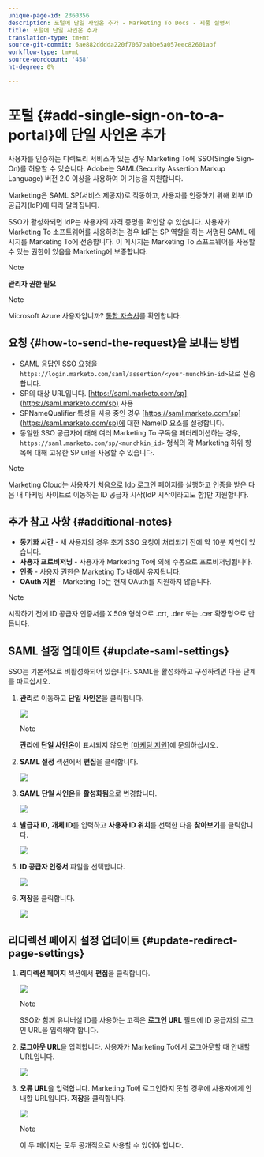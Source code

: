 ```yaml
---
unique-page-id: 2360356
description: 포털에 단일 사인온 추가 - Marketing To Docs - 제품 설명서
title: 포털에 단일 사인온 추가
translation-type: tm+mt
source-git-commit: 6ae882dddda220f7067babbe5a057eec82601abf
workflow-type: tm+mt
source-wordcount: '458'
ht-degree: 0%

---
```



# 포털 {#add-single-sign-on-to-a-portal}에 단일 사인온 추가

사용자를 인증하는 디렉토리 서비스가 있는 경우 Marketing To에 SSO(Single Sign-On)를 허용할 수 있습니다. Adobe는 SAML(Security Assertion Markup Language) 버전 2.0 이상을 사용하여 이 기능을 지원합니다.

Marketing은 SAML SP(서비스 제공자)로 작동하고, 사용자를 인증하기 위해 외부 ID 공급자(IdP)에 따라 달라집니다.

SSO가 활성화되면 IdP는 사용자의 자격 증명을 확인할 수 있습니다. 사용자가 Marketing To 소프트웨어를 사용하려는 경우 IdP는 SP 역할을 하는 서명된 SAML 메시지를 Marketing To에 전송합니다. 이 메시지는 Marketing To 소프트웨어를 사용할 수 있는 권한이 있음을 Marketing에 보증합니다.

>[!NOTE]
>
>**관리자 권한 필요**

>[!NOTE]
>
>Microsoft Azure 사용자입니까? [통합 자습서](https://azure.microsoft.com/en-us/documentation/articles/active-directory-saas-marketo-tutorial/)를 확인합니다.

## 요청 {#how-to-send-the-request}을 보내는 방법

* SAML 응답인 SSO 요청을 `https://login.marketo.com/saml/assertion/<your-munchkin-id>`으로 전송합니다.
* SP의 대상 URL입니다. [https://saml.marketo.com/sp](https://saml.marketo.com/sp) 사용
* SPNameQualifier 특성을 사용 중인 경우 [https://saml.marketo.com/sp](https://saml.marketo.com/sp)에 대한 NameID 요소를 설정합니다.
* 동일한 SSO 공급자에 대해 여러 Marketing To 구독을 페더레이션하는 경우, `https://saml.marketo.com/sp/<munchkin_id>` 형식의 각 Marketing 하위 항목에 대해 고유한 SP url을 사용할 수 있습니다.

>[!NOTE]
>
>Marketing Cloud는 사용자가 처음으로 Idp 로그인 페이지를 실행하고 인증을 받은 다음 내 마케팅 사이트로 이동하는 ID 공급자 시작(IdP 시작이라고도 함)만 지원합니다.

## 추가 참고 사항 {#additional-notes}

* **동기화 시간**  - 새 사용자의 경우 초기 SSO 요청이 처리되기 전에 약 10분 지연이 있습니다.
* **사용자 프로비저닝**  - 사용자가 Marketing To에 의해 수동으로 프로비저닝됩니다.
* **인증**  - 사용자 권한은 Marketing To 내에서 유지됩니다.
* **OAuth 지원**  - Marketing To는 현재 OAuth를 지원하지 않습니다.

>[!NOTE]
>
>시작하기 전에 ID 공급자 인증서를 X.509 형식으로 .crt, .der 또는 .cer 확장명으로 만듭니다.

## SAML 설정 업데이트 {#update-saml-settings}

SSO는 기본적으로 비활성화되어 있습니다. SAML을 활성화하고 구성하려면 다음 단계를 따르십시오.

1. **관리**&#x200B;로 이동하고 **단일 사인온**&#x200B;을 클릭합니다.

   ![](assets/image2014-9-24-14-3a36-3a50.png)

   >[!NOTE]
   >
   >**관리**&#x200B;에 **단일 사인온**&#x200B;이 표시되지 않으면 [[마케팅 지원]](https://nation.marketo.com/t5/Support/ct-p/Support)에 문의하십시오.

1. **SAML 설정** 섹션에서 **편집**&#x200B;을 클릭합니다.

   ![](assets/image2014-9-24-14-3a37-3a3.png)

1. **SAML 단일 사인온**&#x200B;을 **활성화됨**&#x200B;으로 변경합니다.

   ![](assets/image2014-9-24-14-3a37-3a17.png)

1. **발급자 ID**, **개체 ID**&#x200B;를 입력하고 **사용자 ID 위치**&#x200B;를 선택한 다음 **찾아보기**&#x200B;를 클릭합니다.

   ![](assets/image2014-9-24-14-3a37-3a32.png)

1. **ID 공급자 인증서** 파일을 선택합니다.

   ![](assets/image2014-9-24-14-3a38-3a8.png)

1. **저장**&#x200B;을 클릭합니다.

   ![](assets/image2014-9-24-14-3a38-3a22.png)

## 리디렉션 페이지 설정 업데이트 {#update-redirect-page-settings}

1. **리디렉션 페이지** 섹션에서 **편집**&#x200B;을 클릭합니다.

   ![](assets/seven.png)

   >[!NOTE]
   >
   >SSO와 함께 유니버설 ID를 사용하는 고객은 **로그인 URL** 필드에 ID 공급자의 로그인 URL을 입력해야 합니다.

1. **로그아웃 URL**&#x200B;을 입력합니다. 사용자가 Marketing To에서 로그아웃할 때 안내할 URL입니다.

   ![](assets/eight.png)

1. **오류 URL**&#x200B;을 입력합니다. Marketing To에 로그인하지 못할 경우에 사용자에게 안내할 URL입니다. **저장**&#x200B;을 클릭합니다.

   ![](assets/nine.png)

   >[!NOTE]
   >
   >이 두 페이지는 모두 공개적으로 사용할 수 있어야 합니다.
